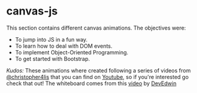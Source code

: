 # canvas-js

This section contains different canvas animations.
The objectives were:
* To jump into JS in a fun way.
* To learn how to deal with DOM events.
* To implement Object-Oriented Programming.
* To get started with Bootstrap.

*Kudos:* These animations where created following a series of videos from [@christopher4lis](https://github.com/christopher4lis) that you can find on [Youtube](https://www.youtube.com/watch?v=EO6OkltgudE&t=232s), so if you're interested go check that out!
The whiteboard comes from this [video](https://www.youtube.com/watch?v=3GqUM4mEYKA) by [DevEdwin](https://github.com/DevEdwin)